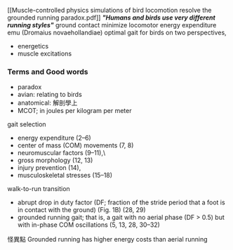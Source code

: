 [[Muscle-controlled physics simulations of bird locomotion resolve the grounded running paradox.pdf]]
***"Humans and birds use very different running styles"***
ground contact
minimize locomotor energy expenditure
emu (Dromaius novaehollandiae)
optimal gait for birds on two perspectives, 
- energetics
- muscle excitations
### Terms and Good words
- paradox
- avian: relating to birds
- anatomical: 解剖學上
- MCOT; in joules per kilogram per meter

gait selection
- energy expenditure (2–6)
- center of mass (COM) movements (7, 8)
- neuromuscular factors (9–11),\
- gross morphology (12, 13)
- injury prevention (14),
- musculoskeletal stresses (15–18)

walk-­to-­run transition
- abrupt drop in duty factor (DF; fraction of the stride period that a foot is in contact with the ground) (Fig. 1B) (28, 29)
- grounded running gait; that is, a gait with no aerial phase (DF > 0.5) but with in-­phase COM oscillations (5, 13, 28, 30–32)

怪異點
Grounded running has higher energy costs than aerial running